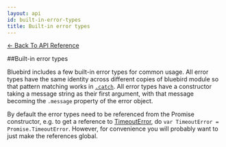 ```yaml
---
layout: api
id: built-in-error-types
title: Built-in error types
---
```



[← Back To API Reference](/docs/api-reference.html)
<div class="api-code-section"><markdown>
##Built-in error types

Bluebird includes a few built-in error types for common usage. All error types have the same identity across different copies of bluebird
module so that pattern matching works in [`.catch`](.). All error types have a constructor taking a message string as their first argument, with that message
becoming the `.message` property of the error object.

By default the error types need to be referenced from the Promise constructor, e.g. to get a reference to [TimeoutError](.), do `var TimeoutError = Promise.TimeoutError`. However, for convenience you will probably want to just make the references global.
</markdown></div>
